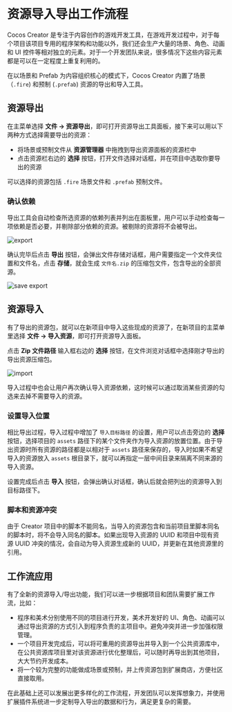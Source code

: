 # 资源导入导出工作流程

Cocos Creator 是专注于内容创作的游戏开发工具，在游戏开发过程中，对于每个项目该项目专用的程序架构和功能以外，我们还会生产大量的场景、角色、动画和 UI 控件等相对独立的元素。对于一个开发团队来说，很多情况下这些内容元素都是可以在一定程度上重复利用的。

在以场景和 Prefab 为内容组织核心的模式下，Cocos Creator 内置了场景（`.fire`) 和预制 (`.prefab`) 资源的导出和导入工具。

## 资源导出

在主菜单选择 **文件 -> 资源导出**，即可打开资源导出工具面板，接下来可以用以下两种方式选择需要导出的资源：

- 将场景或预制文件从 **资源管理器** 中拖拽到导出资源面板的资源栏中
- 点击资源栏右边的 **选择** 按钮，打开文件选择对话框，并在项目中选取你要导出的资源

可以选择的资源包括 `.fire` 场景文件和 `.prefab` 预制文件。

### 确认依赖

导出工具会自动检查所选资源的依赖列表并列出在面板里，用户可以手动检查每一项依赖是否必要，并剔除部分依赖的资源。被剔除的资源将不会被导出。

![export](import-export/export.jpg)

确认完毕后点击 **导出** 按钮，会弹出文件存储对话框，用户需要指定一个文件夹位置和文件名，点击 **存储**，就会生成 `文件名.zip` 的压缩包文件，包含导出的全部资源。

![save export](import-export/save-export.jpg)

## 资源导入

有了导出的资源包，就可以在新项目中导入这些现成的资源了，在新项目的主菜单里选择 **文件 -> 导入资源**，即可打开资源导入面板。

点击 **Zip 文件路径** 输入框右边的 **选择** 按钮，在文件浏览对话框中选择刚才导出的导出资源压缩包。

![import](import-export/import.jpg)

导入过程中也会让用户再次确认导入资源依赖，这时候可以通过取消某些资源的勾选来去掉不需要导入的资源。

### 设置导入位置

相比导出过程，导入过程中增加了 `导入目标路径` 的设置，用户可以点击旁边的 **选择** 按钮，选择项目的 `assets` 路径下的某个文件夹作为导入资源的放置位置。由于导出资源时所有资源的路径都是以相对于 `assets` 路径来保存的，导入时如果不希望导入的资源放入 `assets` 根目录下，就可以再指定一层中间目录来隔离不同来源的导入资源。

设置完成后点击 **导入** 按钮，会弹出确认对话框，确认后就会把列出的资源导入到目标路径下。

### 脚本和资源冲突

由于 Creator 项目中的脚本不能同名，当导入的资源包含和当前项目里脚本同名的脚本时，将不会导入同名的脚本。如果出现导入资源的 UUID 和项目中现有资源 UUID 冲突的情况，会自动为导入资源生成新的 UUID，并更新在其他资源里的引用。

## 工作流应用

有了全新的资源导入/导出功能，我们可以进一步根据项目和团队需要扩展工作流，比如：

- 程序和美术分别使用不同的项目进行开发，美术开发好的 UI、角色、动画可以通过导出资源的方式引入到程序负责的主项目中。避免冲突并进一步加强权限管理。
- 一个项目开发完成后，可以将可重用的资源导出并导入到一个公共资源库中，在公共资源库项目里对该资源进行优化整理后，可以随时再导出到其他项目，大大节约开发成本。
- 将一个较为完整的功能做成场景或预制，并上传资源包到扩展商店，方便社区直接取用。

在此基础上还可以发展出更多样化的工作流程，开发团队可以发挥想象力，并使用扩展插件系统进一步定制导入导出的数据和行为，满足更复杂的需要。

